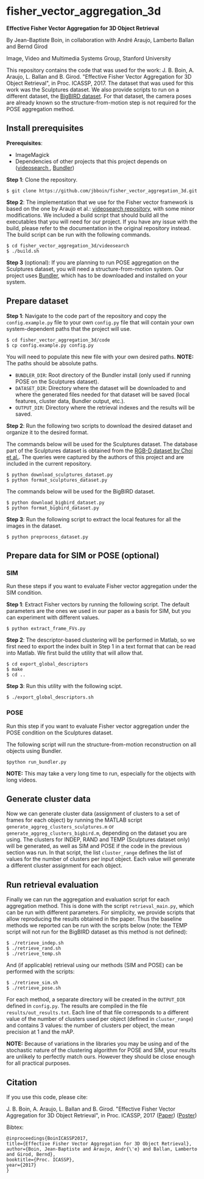# fisher_vector_aggregation_3d

**Effective Fisher Vector Aggregation for 3D Object Retrieval**

By Jean-Baptiste Boin, in collaboration with Andr&eacute; Araujo, Lamberto Ballan and Bernd Girod

Image, Video and Multimedia Systems Group, Stanford University


This repository contains the code that was used for the work: J. B. Boin, A. Araujo, L. Ballan and B. Girod. "Effective Fisher Vector Aggregation for 3D Object Retrieval", in Proc. ICASSP, 2017. The dataset that was used for this work was the Sculptures dataset.
We also provide scripts to run on a different dataset, the [BigBIRD dataset](http://rll.berkeley.edu/bigbird/). For that dataset, the camera poses are already known so the structure-from-motion step is not required for the POSE aggregation method.


## Install prerequisites

**Prerequisites**:
- ImageMagick
- Dependencies of other projects that this project depends on ([videosearch ](https://github.com/andrefaraujo/videosearch), [Bundler](https://github.com/snavely/bundler_sfm))

**Step 1**: Clone the repository.

    $ git clone https://github.com/jbboin/fisher_vector_aggregation_3d.git

**Step 2**: The implementation that we use for the Fisher vector framework is based on the one by Araujo et al.: [videosearch repository](https://github.com/andrefaraujo/videosearch), with some minor modifications. We included a build script that should build all the executables that you will need for our project. If you have any issue with the build, please refer to the documentation in the original repository instead. The build script can be run with the following commands.

    $ cd fisher_vector_aggregation_3d/videosearch
    $ ./build.sh

**Step 3** (optional): If you are planning to run POSE aggregation on the Sculptures dataset, you will need a structure-from-motion system. Our project uses [Bundler](https://github.com/snavely/bundler_sfm), which has to be downloaded and installed on your system.


## Prepare dataset

**Step 1**: Navigate to the code part of the repository and copy the `config.example.py` file to your own `config.py` file that will contain your own system-dependent paths that the project will use.

    $ cd fisher_vector_aggregation_3d/code
    $ cp config.example.py config.py

You will need to populate this new file with your own desired paths.
**NOTE:** The paths should be absolute paths.
- `BUNDLER_DIR`: Root directory of the Bundler install (only used if running POSE on the Sculptures dataset).
- `DATASET_DIR`: Directory where the dataset will be downloaded to and where the generated files needed for that dataset will be saved (local features, cluster data, Bundler output, etc.).
- `OUTPUT_DIR`: Directory where the retrieval indexes and the results will be saved.


**Step 2**: Run the following two scripts to download the desired dataset and organize it to the desired format.

The commands below will be used for the Sculptures dataset. The database part of the Sculptures dataset is obtained from the [RGB-D dataset by Choi et al.](http://redwood-data.org/3dscan/). The queries were captured by the authors of this project and are included in the current repository.

    $ python download_sculptures_dataset.py
    $ python format_sculptures_dataset.py

The commands below will be used for the BigBIRD dataset.

    $ python download_bigbird_dataset.py
    $ python format_bigbird_dataset.py

**Step 3**: Run the following script to extract the local features for all the images in the dataset.

    $ python preprocess_dataset.py


## Prepare data for SIM or POSE (optional)

### SIM

Run these steps if you want to evaluate Fisher vector aggregation under the SIM condition.

**Step 1**: Extract Fisher vectors by running the following script. The default parameters are the ones we used in our paper as a basis for SIM, but you can experiment with different values.

    $ python extract_frame_FVs.py

**Step 2**: The descriptor-based clustering will be performed in Matlab, so we first need to export the index built in Step 1 in a text format that can be read into Matlab. We first build the utility that will allow that.

    $ cd export_global_descriptors
    $ make
    $ cd ..

**Step 3**: Run this utility with the following scipt.

    $ ./export_global_descriptors.sh


### POSE

Run this step if you want to evaluate Fisher vector aggregation under the POSE condition on the Sculptures dataset.

The following script will run the structure-from-motion reconstruction on all objects using Bundler.

    $python run_bundler.py

**NOTE:** This may take a very long time to run, especially for the objects with long videos.


## Generate cluster data

Now we can generate cluster data (assignment of clusters to a set of frames for each object) by running the MATLAB script `generate_aggreg_clusters_sculptures.m` or `generate_aggreg_clusters_bigbird.m`, depending on the dataset you are using. The clusters for INDEP, RAND and TEMP (Sculptures dataset only) will be generated, as well as SIM and POSE if the code in the previous section was run. In that script, the list `cluster_range` defines the list of values for the number of clusters per input object. Each value will generate a different cluster assignment for each object.


## Run retrieval evaluation

Finally we can run the aggregation and evaluation script for each aggregation method. This is done with the script `retrieval_main.py`, which can be run with different parameters. For simplicity, we provide scripts that allow reproducing the results obtained in the paper. Thus the baseline methods we reported can be run with the scripts below (note: the TEMP script will not run for the BigBIRD dataset as this method is not defined):

    $ ./retrieve_indep.sh
    $ ./retrieve_rand.sh
    $ ./retrieve_temp.sh

And (if applicable) retrieval using our methods (SIM and POSE) can be performed with the scripts:

    $ ./retrieve_sim.sh
    $ ./retrieve_pose.sh

For each method, a separate directory will be created in the `OUTPUT_DIR` defined in `config.py`. The results are compiled in the file `results/out_results.txt`. Each line of that file corresponds to a different value of the number of clusters used per object (defined in `cluster_range`) and contains 3 values: the number of clusters per object, the mean precision at 1 and the mAP.

**NOTE:** Because of variations in the libraries you may be using and of the stochastic nature of the clustering algorithm for POSE and SIM, your results are unlikely to perfectly match ours. However they should be close enough for all practical purposes.


## Citation
If you use this code, please cite:

J. B. Boin, A. Araujo, L. Ballan and B. Girod. "Effective Fisher Vector Aggregation for 3D Object Retrieval", in Proc. ICASSP, 2017 ([Paper](https://web.stanford.edu/~jbboin/doc/2017_ICASSP.pdf)) ([Poster](http://web.stanford.edu/~jbboin/doc/2017_ICASSP_poster.pdf))

Bibtex:

    @inproceedings{BoinICASSP2017,
    title={Effective Fisher Vector Aggregation for 3D Object Retrieval},
    author={Boin, Jean-Baptiste and Araujo, Andr{\'e} and Ballan, Lamberto and Girod, Bernd},
    booktitle={Proc. ICASSP},
    year={2017}
    }
